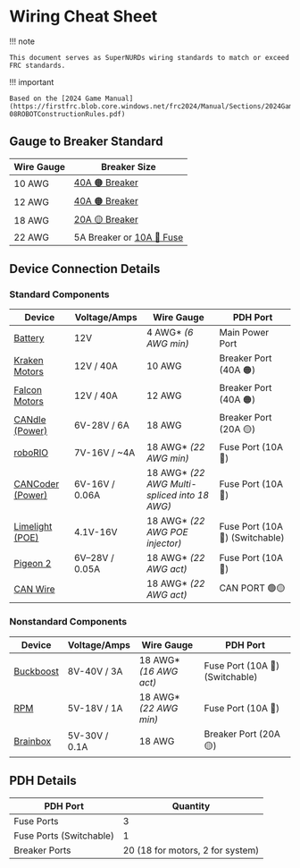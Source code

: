 # Wiring Cheat Sheet

!!! note

    This document serves as SuperNURDs wiring standards to match or exceed FRC standards.

!!! important

    Based on the [2024 Game Manual](https://firstfrc.blob.core.windows.net/frc2024/Manual/Sections/2024GameManual-08ROBOTConstructionRules.pdf)

## Gauge to Breaker Standard

| Wire Gauge | Breaker Size                                                                                                                                                                                                                                                                      |
| ---------- | --------------------------------------------------------------------------------------------------------------------------------------------------------------------------------------------------------------------------------------------------------------------------------- |
| 10 AWG     | [40A 🟠 Breaker](https://www.revrobotics.com/rev-11-1863/)                                                                                                                                                                                                                       |
| 12 AWG     | [40A 🟠 Breaker](https://www.revrobotics.com/rev-11-1863/)                                                                                                                                                                                                                       |
| 18 AWG     | [20A 🟡 Breaker](https://www.revrobotics.com/rev-11-1861/)                                                                                                                                                                                                                       |
| 22 AWG     | 5A Breaker or [10A 🔴 Fuse](https://www.andymark.com/products/10-amp-mini-red-fuse?via=Z2lkOi8vYW5keW1hcmsvV29ya2FyZWE6Ok5hdmlnYXRpb246OlNlYXJjaFJlc3VsdHMvJTdCJTIyYnV0dG9uJTIyJTNBJTIyc2VhcmNoJTIyJTJDJTIycSUyMiUzQSUyMmZ1c2UlMjIlMkMlMjJ1dGY4JTIyJTNBJTIyJUUyJTlDJTkzJTIyJTdE) |

## Device Connection Details

### Standard Components

| Device                                                                                                                                                                                                                                                                            | Voltage/Amps   | Wire Gauge                                   | PDH Port                         |
| --------------------------------------------------------------------------------------------------------------------------------------------------------------------------------------------------------------------------------------------------------------------------------- | -------------- | -------------------------------------------- | -------------------------------- |
| [Battery](https://www.andymark.com/products/mk-es17-12-12v-sla-battery-set-of-2?via=Z2lkOi8vYW5keW1hcmsvV29ya2FyZWE6Ok5hdmlnYXRpb246OlNlYXJjaFJlc3VsdHMvJTdCJTIyYnV0dG9uJTIyJTNBJTIyc2VhcmNoJTIyJTJDJTIycSUyMiUzQSUyMkJhdHRlcnklMjIlMkMlMjJ1dGY4JTIyJTNBJTIyJUUyJTlDJTkzJTIyJTdE) | 12V            | 4 AWG* *(6 AWG min)*                         | Main Power Port                  |
| [Kraken Motors](https://wcproducts.com/products/kraken)                                                                                                                                                                                                                           | 12V / 40A      | 10 AWG                                       | Breaker Port (40A 🟠)           |
| [Falcon Motors](https://store.ctr-electronics.com/falcon-500-powered-by-talon-fx/)                                                                                                                                                                                                | 12V / 40A      | 12 AWG                                       | Breaker Port (40A 🟠)           |
| [CANdle (Power)](https://store.ctr-electronics.com/candle/)                                                                                                                                                                                                                       | 6V-28V / 6A    | 18 AWG                                       | Breaker Port (20A 🟡)           |
| [roboRIO](https://www.ni.com/docs/en-US/bundle/roborio-frc-specs/page/specs.html)                                                                                                                                                                                                 | 7V-16V / \~4A  | 18 AWG* *(22 AWG min)*                       | Fuse Port (10A 🔴)              |
| [CANCoder (Power)](https://store.ctr-electronics.com/cancoder/)                                                                                                                                                                                                                   | 6V-16V / 0.06A | 18 AWG* *(22 AWG Multi-spliced into 18 AWG)* | Fuse Port (10A 🔴)              |
| [Limelight (POE)](https://limelightvision.io/collections/products/products/limelight-3g)                                                                                                                                                                                          | 4.1V-16V       | 18 AWG* *(22 AWG POE injector)*              | Fuse Port (10A 🔴) (Switchable) |
| [Pigeon 2](https://store.ctr-electronics.com/pigeon-2/)                                                                                                                                                                                                                           | 6V–28V / 0.05A | 18 AWG* *(22 AWG act)*                       | Fuse Port (10A 🔴)              |
| [CAN Wire](https://wcproducts.com/products/wire)                                                                                                                                                                                                                                  |                | 18 AWG* *(22 AWG act)*                       | CAN PORT 🟢🟡                  |

### Nonstandard Components

| Device                                                                                                                                                                                                                                                                                                                                                                                                                                                                                         | Voltage/Amps  | Wire Gauge                | PDH Port                         |
| ---------------------------------------------------------------------------------------------------------------------------------------------------------------------------------------------------------------------------------------------------------------------------------------------------------------------------------------------------------------------------------------------------------------------------------------------------------------------------------------------- | ------------- | ------------------------- | -------------------------------- |
| [Buckboost](https://www.amazon.com/dp/B07YZBLCY5?ref_=cm_sw_r_mwn_dp_RTA53JTPWSH5JCAQQY3N&language=en-US&th=1)                                                                                                                                                                                                                                                                                                                                                                                 | 8V-40V / 3A   | 18 AWG* *(16 AWG act)* | Fuse Port (10A 🔴) (Switchable) |
| [RPM](https://www.revrobotics.com/rev-11-1856/)                                                                                                                                                                                                                                                                                                                                                                                                                                                | 5V-18V / 1A   | 18 AWG* *(22 AWG min)*    | Fuse Port (10A 🔴)              |
| [Brainbox](https://www.digikey.com/en/products/detail/brainboxes/SW-005/10707220?utm_adgroup=&utm_source=google&utm_medium=cpc&utm_campaign=PMax%20Shopping_Product_Low%20ROAS%20Categories&utm_term=&utm_content=&utm_id=go_cmp-20243063506_adg-_ad-__dev-c_ext-_prd-10707220_sig-CjwKCAiAgeeqBhBAEiwAoDDhn4cIbYoBl8Z6SP9xnkMEmNVM-WrD_xpfsFmYmj6y0Cb7H9kOBvuzMhoCeBUQAvD_BwE&gad_source=1&gclid=CjwKCAiAgeeqBhBAEiwAoDDhn4cIbYoBl8Z6SP9xnkMEmNVM-WrD_xpfsFmYmj6y0Cb7H9kOBvuzMhoCeBUQAvD_BwE) | 5V-30V / 0.1A | 18 AWG                    | Breaker Port (20A 🟡)           |

## PDH Details

| PDH Port | Quantity |
| -------- | -------- |
| Fuse Ports | 3 |
| Fuse Ports (Switchable) | 1 |
| Breaker Ports | 20 (18 for motors, 2 for system) |
